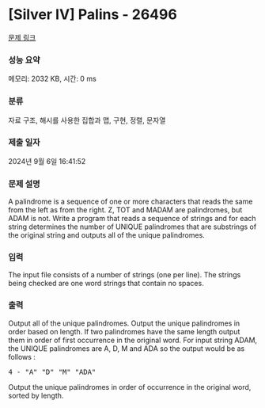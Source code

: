 # [Silver IV] Palins - 26496 

[문제 링크](https://www.acmicpc.net/problem/26496) 

### 성능 요약

메모리: 2032 KB, 시간: 0 ms

### 분류

자료 구조, 해시를 사용한 집합과 맵, 구현, 정렬, 문자열

### 제출 일자

2024년 9월 6일 16:41:52

### 문제 설명

<p>A palindrome is a sequence of one or more characters that reads the same from the left as from the right. Z, TOT and MADAM are palindromes, but ADAM is not. Write a program that reads a sequence of strings and for each string determines the number of UNIQUE palindromes that are substrings of the original string and outputs all of the unique palindromes.</p>

### 입력 

 <p>The input file consists of a number of strings (one per line). The strings being checked are one word strings that contain no spaces.</p>

### 출력 

 <p>Output all of the unique palindromes. Output the unique palindromes in order based on length. If two palindromes have the same length output them in order of first occurrence in the original word. For input string ADAM, the UNIQUE palindromes are A, D, M and ADA so the output would be as follows :</p>

<pre>4 - "A" "D" "M" "ADA"</pre>

<p>Output the unique palindromes in order of occurrence in the original word, sorted by length.</p>

